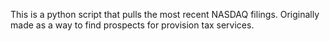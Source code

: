 This is a python script that pulls the most recent NASDAQ filings. Originally made as a way to find prospects for provision tax services.
